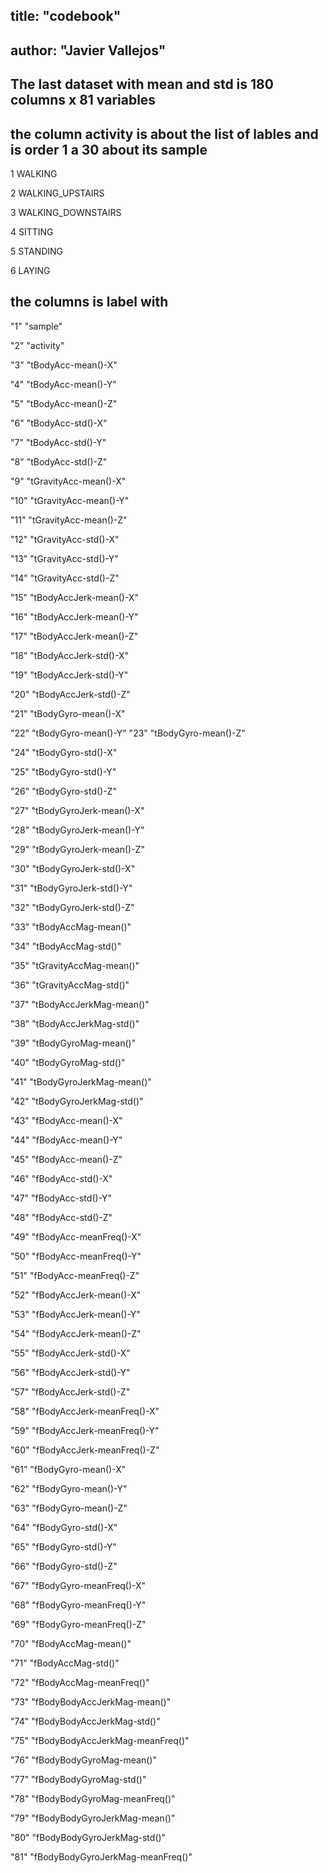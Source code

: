 ## title: "codebook"
## author: "Javier Vallejos"

## The last dataset with mean and std is 180 columns x 81 variables

## the column activity is about the list of lables and is order 1 a 30 about its sample

1 WALKING

2 WALKING_UPSTAIRS

3 WALKING_DOWNSTAIRS

4 SITTING

5 STANDING

6 LAYING

##  the columns is label with 

"1" "sample"

"2" "activity"

"3" "tBodyAcc-mean()-X"

"4" "tBodyAcc-mean()-Y"

"5" "tBodyAcc-mean()-Z"

"6" "tBodyAcc-std()-X"

"7" "tBodyAcc-std()-Y"

"8" "tBodyAcc-std()-Z"

"9" "tGravityAcc-mean()-X"

"10" "tGravityAcc-mean()-Y"

"11" "tGravityAcc-mean()-Z"

"12" "tGravityAcc-std()-X"

"13" "tGravityAcc-std()-Y"

"14" "tGravityAcc-std()-Z"

"15" "tBodyAccJerk-mean()-X"

"16" "tBodyAccJerk-mean()-Y"

"17" "tBodyAccJerk-mean()-Z"

"18" "tBodyAccJerk-std()-X"

"19" "tBodyAccJerk-std()-Y"

"20" "tBodyAccJerk-std()-Z"

"21" "tBodyGyro-mean()-X"

"22" "tBodyGyro-mean()-Y"
"23" "tBodyGyro-mean()-Z"

"24" "tBodyGyro-std()-X"

"25" "tBodyGyro-std()-Y"

"26" "tBodyGyro-std()-Z"

"27" "tBodyGyroJerk-mean()-X"

"28" "tBodyGyroJerk-mean()-Y"

"29" "tBodyGyroJerk-mean()-Z"

"30" "tBodyGyroJerk-std()-X"

"31" "tBodyGyroJerk-std()-Y"

"32" "tBodyGyroJerk-std()-Z"

"33" "tBodyAccMag-mean()"

"34" "tBodyAccMag-std()"

"35" "tGravityAccMag-mean()"

"36" "tGravityAccMag-std()"

"37" "tBodyAccJerkMag-mean()"

"38" "tBodyAccJerkMag-std()"

"39" "tBodyGyroMag-mean()"

"40" "tBodyGyroMag-std()"

"41" "tBodyGyroJerkMag-mean()"

"42" "tBodyGyroJerkMag-std()"

"43" "fBodyAcc-mean()-X"

"44" "fBodyAcc-mean()-Y"

"45" "fBodyAcc-mean()-Z"

"46" "fBodyAcc-std()-X"

"47" "fBodyAcc-std()-Y"

"48" "fBodyAcc-std()-Z"

"49" "fBodyAcc-meanFreq()-X"

"50" "fBodyAcc-meanFreq()-Y"

"51" "fBodyAcc-meanFreq()-Z"

"52" "fBodyAccJerk-mean()-X"

"53" "fBodyAccJerk-mean()-Y"

"54" "fBodyAccJerk-mean()-Z"

"55" "fBodyAccJerk-std()-X"

"56" "fBodyAccJerk-std()-Y"

"57" "fBodyAccJerk-std()-Z"

"58" "fBodyAccJerk-meanFreq()-X"

"59" "fBodyAccJerk-meanFreq()-Y"

"60" "fBodyAccJerk-meanFreq()-Z"

"61" "fBodyGyro-mean()-X"

"62" "fBodyGyro-mean()-Y"

"63" "fBodyGyro-mean()-Z"

"64" "fBodyGyro-std()-X"

"65" "fBodyGyro-std()-Y"

"66" "fBodyGyro-std()-Z"

"67" "fBodyGyro-meanFreq()-X"

"68" "fBodyGyro-meanFreq()-Y"

"69" "fBodyGyro-meanFreq()-Z"

"70" "fBodyAccMag-mean()"

"71" "fBodyAccMag-std()"

"72" "fBodyAccMag-meanFreq()"

"73" "fBodyBodyAccJerkMag-mean()"

"74" "fBodyBodyAccJerkMag-std()"

"75" "fBodyBodyAccJerkMag-meanFreq()"

"76" "fBodyBodyGyroMag-mean()"

"77" "fBodyBodyGyroMag-std()"

"78" "fBodyBodyGyroMag-meanFreq()"

"79" "fBodyBodyGyroJerkMag-mean()"

"80" "fBodyBodyGyroJerkMag-std()"

"81" "fBodyBodyGyroJerkMag-meanFreq()"



